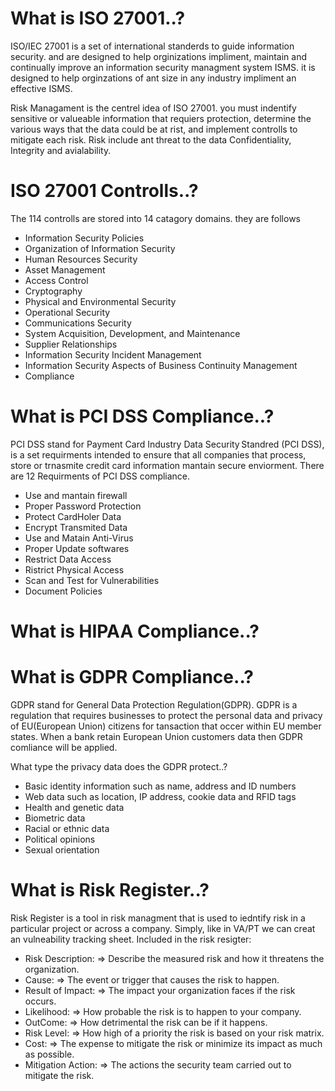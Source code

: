 
What is ISO 27001..?
=========================
ISO/IEC 27001 is a set of international standerds to guide information security. and are designed to help orginizations impliment, maintain and continually improve an information security managment system ISMS. it is designed to help orginzations of ant size in any industry impliment an effective ISMS.

Risk Managament is the centrel idea of ISO 27001. you must indentify sensitive or valueable information that requiers protection, determine the various ways that the data could be at rist, and implement controlls to mitigate each risk. Risk include ant threat to the data Confidentiality, Integrity and avialability.


ISO 27001 Controlls..?
=========================
The 114 controlls are stored into 14 catagory domains. they are follows
	
   - Information Security Policies  
   - Organization of Information Security  
   - Human Resources Security  
   - Asset Management  
   - Access Control  
   - Cryptography  
   - Physical and Environmental Security  
   - Operational Security  
   - Communications Security  
   - System Acquisition, Development, and Maintenance  
   - Supplier Relationships   
   - Information Security Incident Management   
   - Information Security Aspects of Business Continuity Management   
   - Compliance 


What is PCI DSS Compliance..?
=========================
PCI DSS stand for Payment Card Industry Data Security Standred (PCI DSS), is a set requirments intended to ensure that all companies that process, store or trnasmite credit card information mantain secure enviorment.
There are 12 Requirments of PCI DSS compliance.

   - Use and mantain firewall
   - Proper Password Protection
   - Protect CardHoler Data
   - Encrypt Transmited Data
   - Use and Matain Anti-Virus
   - Proper Update softwares
   - Restrict Data Access
   - Ristrict Physical Access
   - Scan and Test for Vulnerabilities
   - Document Policies 

What is HIPAA Compliance..?
=========================




What is GDPR Compliance..?
=========================
GDPR stand for General Data Protection Regulation(GDPR). GDPR is a regulation that requires businesses to protect the personal data and privacy of EU(European Union) citizens for tansaction that occer within EU member states.
When a bank retain European Union customers data then GDPR comliance will be applied.
	
What type the privacy data does the GDPR protect..?
		
   - Basic identity information such as name, address and ID numbers
   - Web data such as location, IP address, cookie data and RFID tags
   - Health and genetic data
   - Biometric data
   - Racial or ethnic data
   - Political opinions
   - Sexual orientation

What is Risk Register..?
=========================
Risk Register is a tool in risk managment that is used to iedntify risk in a particular project or across a company. Simply, like in VA/PT we can creat an vulneability tracking sheet. 
Included in the risk resigter:

   - Risk Description: =>
   	Describe the measured risk and how it threatens the organization.
   - Cause: =>
   	The event or trigger that causes the risk to happen.
   - Result of Impact: =>
	The impact your organization faces if the risk occurs.
   - Likelihood: =>
   	How probable the risk is to happen to your company.
   - OutCome: =>
	How detrimental the risk can be if it happens.
   - Risk Level: =>
   	How high of a priority the risk is based on your risk matrix.
   - Cost: =>
	The expense to mitigate the risk or minimize its impact as much as possible.
   - Mitigation Action: =>
	The actions the security team carried out to mitigate the risk.



